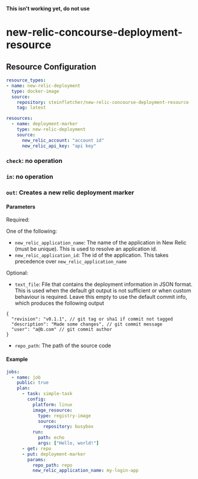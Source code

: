 **This isn't working yet, do not use**

# new-relic-concourse-deployment-resource

## Resource Configuration

```yaml
resource_types:
- name: new-relic-deployment
  type: docker-image
  source:
    repository: steinfletcher/new-relic-concourse-deployment-resource
    tag: latest

resources:
  - name: deployment-marker
    type: new-relic-deployment
    source:
      new_relic_account: "account id"
      new_relic_api_key: "api key"
```

### `check`: no operation

### `in`: no operation

### `out`: Creates a new relic deployment marker

#### Parameters

Required:

One of the following:
-	`new_relic_application_name`: The name of the application in New Relic (must be unique). This is used to resolve an application id.
-	`new_relic_application_id`: The id of the application. This takes precedence over `new_relic_application_name`

Optional:

-	`text_file`: File that contains the deployment information in JSON format. This is used when the default git output is not sufficient or when custom behaviour is required. Leave this empty to use the default commit info, which produces the following output
```
{
  "revision": "v0.1.1", // git tag or sha1 if commit not tagged
  "description": "Made some changes", // git commit message
  "user": "a@b.com" // git commit author
}
```

-	`repo_path`: The path of the source code

#### Example

```yaml
jobs:
  - name: job
    public: true
    plan:
      - task: simple-task
        config:
          platform: linux
          image_resource:
            type: registry-image
            source:
              repository: busybox
          run:
            path: echo
            args: ["Hello, world!"]
      - get: repo
      - put: deployment-marker
        params:
          repo_path: repo
          new_relic_application_name: my-login-app
```
